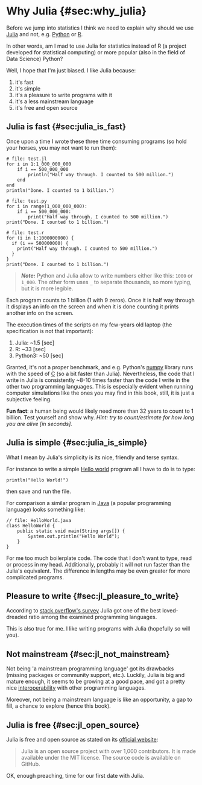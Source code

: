 # Why Julia {#sec:why_julia}

Before we jump into statistics I think we need to explain why should we use
[Julia](https://julialang.org/) and not, e.g. [Python](https://www.python.org/)
or [R](https://www.r-project.org/).

In other words, am I mad to use Julia for statistics instead of R (a project
developed for statistical computing) or more popular (also in the field of Data
Science) Python?

Well, I hope that I'm just biased. I like Julia because:

1. it's fast
2. it's simple
3. it's a pleasure to write programs with it
4. it's a less mainstream language
5. it's free and open source

## Julia is fast {#sec:julia_is_fast}

Once upon a time I wrote these three time consuming programs (so hold your
horses, you may not want to run them):

```
# file: test.jl
for i in 1:1_000_000_000
	if i == 500_000_000
		println("Half way through. I counted to 500 million.")
	end
end
println("Done. I counted to 1 billion.")
```

```
# file: test.py
for i in range(1_000_000_000):
	if i == 500_000_000:
		print("Half way through. I counted to 500 million.")
print("Done. I counted to 1 billion.")
```

```
# file: test.r
for (i in 1:1000000000) {
  if (i == 500000000) {
    print("Half way through. I counted to 500 million.")
  }
}
print("Done. I counted to 1 billion.")
```

> **_Note:_** Python and Julia allow to write numbers either like this: `1000`
> or `1_000`. The other form uses `_` to separate thousands, so more typing, but
> it is more legible.

Each program counts to 1 billion (1 with 9 zeros). Once it is half way through
it displays an info on the screen and when it is done counting it prints another
info on the screen.

The execution times of the scripts on my few-years old laptop (the specification
is not that important):

1. Julia: ~1.5 [sec]
2. R: ~33 [sec]
3. Python3: ~50 [sec]

Granted, it's not a proper benchmark, and e.g. Python's
[numpy](https://github.com/numpy/numpy) library runs with the speed of
[C](https://en.wikipedia.org/wiki/C_(programming_language)) (so a bit faster
than Julia). Nevertheless, the code that I write in Julia is consistently ~8-10
times faster than the code I write in the other two programming languages. This
is especially evident when running computer simulations like the ones you may
find in this book, still, it is just a subjective feeling.

**Fun fact**: a human being would likely need more than 32 years to count to 1
billion.  Test yourself and show why. *Hint: try to count/estimate for how long
you are alive [in seconds].*

## Julia is simple {#sec:julia_is_simple}

What I mean by Julia's simplicity is its nice, friendly and terse syntax.

For instance to write a simple [Hello
world](https://en.wikipedia.org/wiki/%22Hello,_World!%22_program) program all I
have to do is to type:

```
println("Hello World!")
```

then save and run the file.

For comparison a similar program in
[Java](https://en.wikipedia.org/wiki/Java_(programming_language)) (a popular
programming language) looks something like:

```
// file: HelloWorld.java
class HelloWorld {
    public static void main(String args[]) {
        System.out.println("Hello World");
    }
}
```

For me too much boilerplate code. The code that I don't want to type, read or
process in my head. Additionally, probably it will not run faster than the
Julia's equivalent. The difference in lengths may be even greater for more
complicated programs.

## Pleasure to write {#sec:jl_pleasure_to_write}

According to [stack overflow's
survey](https://survey.stackoverflow.co/2022/#section-most-loved-dreaded-and-wanted-programming-scripting-and-markup-languages)
Julia got one of the best loved-dreaded ratio among the examined programming
languages.

This is also true for me. I like writing programs with Julia (hopefully so will
you).

## Not mainstream {#sec:jl_not_mainstream}

Not being 'a mainstream programming language' got its drawbacks (missing
packages or community support, etc.). Luckily, Julia is big and mature enough,
it seems to be growing at a good pace, and got a pretty nice
[interoperability](https://forem.julialang.org/ifihan/interoperability-in-julia-1m26)
with other programming languages.

Moreover, not being a mainstream language is like an opportunity, a gap to fill,
a chance to explore (hence this book).

## Julia is free {#sec:jl_open_source}

Julia is free and open source as stated on its [official
website](https://julialang.org/):

> Julia is an open source project with over 1,000 contributors. It is made
> available under the MIT license. The source code is available on GitHub.

OK, enough preaching, time for our first date with Julia.
